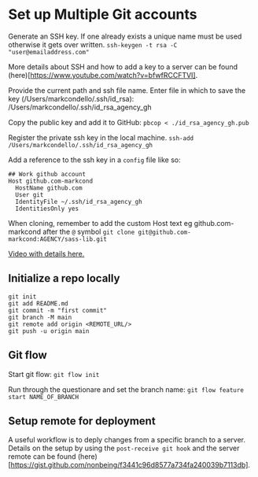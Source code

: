 
# Set up Multiple Git accounts

Generate an SSH key. If one already exists a unique name must be used otherwise it gets over written.
`ssh-keygen -t rsa -C "user@emailaddress.com"`

More details about SSH and how to add a key to a server can be found (here)[https://www.youtube.com/watch?v=bfwfRCCFTVI].

Provide the current path and ssh file name.
Enter file in which to save the key (/Users/markcondello/.ssh/id_rsa): /Users/markcondello/.ssh/id_rsa_agency_gh

Copy the public key and add it to GitHub:
`pbcop < ./id_rsa_agency_gh.pub`

Register the private ssh key in the local machine.
`ssh-add /Users/markcondello/.ssh/id_rsa_agency_gh`

Add a reference to the ssh key in a `config` file like so:
```
## Work github account
Host github.com-markcond
  HostName github.com
  User git
  IdentityFile ~/.ssh/id_rsa_agency_gh
  IdentitiesOnly yes
```

When cloning, remember to add the custom Host text eg github.com-markcond after the `@` symbol
`git clone git@github.com-markcond:AGENCY/sass-lib.git`

[Video with details here.](https://www.youtube.com/watch?v=ap56ivm0dhw)

## Initialize a repo locally
```
git init
git add README.md
git commit -m "first commit"
git branch -M main
git remote add origin <REMOTE_URL/>
git push -u origin main
```

## Git flow
Start git flow:
```git flow init```

Run through the questionare and set the branch name:
```git flow feature start NAME_OF_BRANCH```

## Setup remote for deployment
A useful workflow is to deply changes from a specific branch to a server.
Details on the setup by using the `post-receive git hook` and the server remote can be found (here)[https://gist.github.com/nonbeing/f3441c96d8577a734fa240039b7113db].